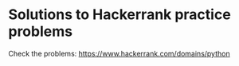 # Solutions to Hackerrank practice problems

Check the problems: https://www.hackerrank.com/domains/python
